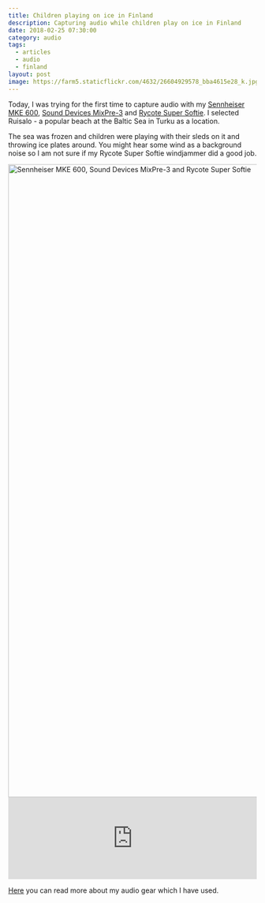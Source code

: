```yaml
---
title: Children playing on ice in Finland
description: Capturing audio while children play on ice in Finland
date: 2018-02-25 07:30:00
category: audio
tags:
  - articles
  - audio
  - finland
layout: post
image: https://farm5.staticflickr.com/4632/26604929578_bba4615e28_k.jpg
---
```


Today, I was trying for the first time to capture audio with my <a  href="http://amzn.to/2F5Bc6n">Sennheiser MKE 600</a>, <a  href="http://amzn.to/2EPGbsl">Sound Devices MixPre-3</a> and <a  href="http://amzn.to/2HMI2Mm">Rycote Super Softie</a>. I selected Ruisalo - a popular beach at the Baltic Sea in Turku as a location.

The sea was frozen and children were playing with their sleds on it and throwing ice plates around. You might hear some wind as a background noise so I am not sure if my Rycote Super Softie windjammer did a good job.

<img src="https://farm5.staticflickr.com/4756/26607533848_70986e13e0_k.jpg"  width="2048" height="1282"  alt="Sennheiser MKE 600, Sound Devices MixPre-3 and Rycote Super Softie">
<br>

<iframe width="100%" height="166" scrolling="no" frameborder="no" allow="autoplay" src="https://w.soundcloud.com/player/?url=https%3A//api.soundcloud.com/tracks/404917455&color=%23ff5500&auto_play=false&hide_related=false&show_comments=true&show_user=true&show_reposts=false&show_teaser=true"></iframe>

<a href="http://www.hikeventures.com/mixpre-3-sennheiser-mke-600-rycote-super-softie-strut-STR-MP3/">Here</a> you can read more about my audio gear which I have used.
